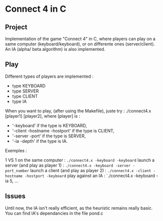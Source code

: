 Connect 4 in C
===============
Project
---------------

Implementation of the game "Connect 4" in C, where players can play on a same computer (keyboard/keyboard), or on differente ones (server/client). An IA (alpha/
beta algorithm) is also implemented.

Play
--------------

Different types of players are implemented : 

* type KEYBOARD
* type SERVER
* type CLIENT
* type IA

When you want to play, (after using the Makefile), juste try : ./connect4.x [player1] [player2], where [player] is :

* '-keyboard' if the type is KEYBOARD,
* '-client -hostname -hostport' if the type is CLIENT,
* '-server -port' if the type is SERVER,
* '-ia -depth' if the type is IA.

Exemples : 

1 VS 1 on the same computer : 
	```./connect4.x -keyboard -keyboard```
launch a server (and play as player 1) : 
	`./connect4.x -keyboard -server -port_number`
launch a client (and play as player 2) : 
	`./connect4.x -client -hostname -hostport -keyboard`
play against an IA : 
	`./connect4.x -keyboard -ia 5,
...

Issues
-------------

Until now, the IA isn't really efficient, as the heuristic remains really basic. You can find IA's dependancies in the file pond.c